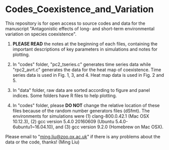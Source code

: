 # Codes_Coexistence_and_Variation
This repository is for open access to source codes and data for the manuscript "Antagonistic effects of long- and short-term 
environmental variation on species coexistence".

1. **PLEASE READ** the notes at the beginning of each files, containing the important descriptions of key parameters in simulations and notes for plotting. 

2. In "codes" folder, "pc2_tseries.c" generates time series data while "rpc2_avrt.c" generates the data for the heat map of coexistence. Time series data is used in Fig. 1, 3, and 4. Heat map data is used in Fig. 2 and 5. 

3. In "data" folder, raw data are sorted according to figure and panel indices. Some folders have R files to help plotting. 

4. In "codes" folder, please **DO NOT** change the relative location of these files because of the random number generators files (dSfmt). The environments for simulations were (1) clang-800.0.42.1 (Mac OSX 10.12.3), (2) gcc version 5.4.0 20160609 (Ubuntu 5.4.0-6ubuntu1~16.04.10), and (3) gcc version 9.2.0 (Homebrew on Mac OSX). 

Please email to "ming.liu@zoo.ox.ac.uk" if there is any problems about the data or the code, thanks!
(Ming Liu)
